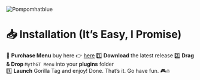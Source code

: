 ![Pompomhatblue](https://github.com/user-attachments/assets/4c947bae-6038-42f2-a6cb-26a0ff0e9335)


# 📥 Installation (It’s Easy, I Promise)  
💸 **Purchase Menu** buy here 👉 [here](https://payhip.com/b/LhtcI)
1️⃣ **Download** the latest release
2️⃣ **Drag & Drop** `MythGT Menu` into your **plugins** folder  
3️⃣ **Launch** Gorilla Tag and enjoy!
Done. That’s it. Go have fun. 🎮🔥
